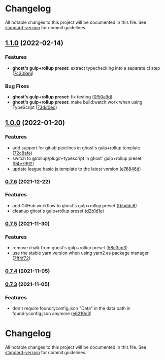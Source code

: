 # Changelog

All notable changes to this project will be documented in this file. See [standard-version](https://github.com/conventional-changelog/standard-version) for commit guidelines.

## [1.1.0](https://github.com/ghost91-/foundry-factory/compare/v1.0.0...v1.1.0) (2022-02-14)


### Features

* **ghost's gulp+rollup preset:** extract typechecking into a separate ci step ([7c308e6](https://github.com/ghost91-/foundry-factory/commit/7c308e6c2bb931afe87d0ea16290327ccc43f505))


### Bug Fixes

* **ghost's gulp+rollup preset:** fix testing ([0f50a9d](https://github.com/ghost91-/foundry-factory/commit/0f50a9d5a1f948e30d9421ecd567488e00c654a0))
* **ghost's gulp+rollup preset:** make build:watch work when using TypeScript ([73dd0ec](https://github.com/ghost91-/foundry-factory/commit/73dd0eca2aafd92f80ed0ca17152f579169a1d71))

## [1.0.0](https://github.com/ghost91-/foundry-factory/compare/v0.7.6...v1.0.0) (2022-01-20)


### Features

* add support for gitlab pipelines in ghost's gulp+rollup template ([72c8afe](https://github.com/ghost91-/foundry-factory/commit/72c8afed7f5548f67d40b153c63f9f620d35c390))
* switch to @rollup/plugin-typescript in ghost' gulp+rollup preset ([94e7992](https://github.com/ghost91-/foundry-factory/commit/94e799223f0fed8963a3b3397e5ec7ab35e736ea))
* update league basic js template to the latest version ([e76846d](https://github.com/ghost91-/foundry-factory/commit/e76846d50f906ce12d8ad62ade6f908eac54dc01))

### [0.7.6](https://github.com/ghost91-/foundry-factory/compare/v0.7.5...v0.7.6) (2021-12-22)


### Features

* add GitHub workflow to ghost's gulp+rollup preset ([fbbddc6](https://github.com/ghost91-/foundry-factory/commit/fbbddc604f7bc02111214db2d74dcdc0294d084e))
* cleanup ghost's gulp+rollup preset ([d2b1d1e](https://github.com/ghost91-/foundry-factory/commit/d2b1d1e3d646fa170a866af8490c20b94b073adf))

### [0.7.5](https://github.com/ghost91-/foundry-factory/compare/v0.7.4...v0.7.5) (2021-11-30)


### Features

* remove chalk from ghost's gulp+rollup preset ([58c3cd3](https://github.com/ghost91-/foundry-factory/commit/58c3cd31fb6e4fe6cb38581dba306cad7d09cea8))
* use the stable yarn version when using yarn2 as package manager ([7ff4f72](https://github.com/ghost91-/foundry-factory/commit/7ff4f725300927648fbc6bb974cc2ac7fe8ef6d0))

### [0.7.4](https://github.com/ghost91-/foundry-factory/compare/v0.7.3...v0.7.4) (2021-11-05)

### [0.7.3](https://github.com/ghost91-/foundry-factory/compare/v0.7.2...v0.7.3) (2021-11-05)


### Features

* don't require foundryconfig.json "Data" in the data path in foundryconfig.json anymore ([e6210c3](https://github.com/ghost91-/foundry-factory/commit/e6210c384d7fa96d6ade74555fb01f5f6fa6bca3))

# Changelog

All notable changes to this project will be documented in this file. See [standard-version](https://github.com/conventional-changelog/standard-version) for commit guidelines.
